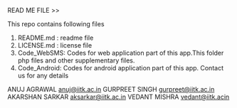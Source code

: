 READ ME FILE >>

This repo contains following files

1. README.md : readme file
2. LICENSE.md : license file
3. Code_WebSMS: Codes for web application part of this app.This folder php files and other supplementary files.
4. Code_Android: Codes for android application part of this app.
Contact us for any details

ANUJ AGRAWAL	anuj@iitk.ac.in
GURPREET SINGH	gurpreet@iitk.ac.in
AKARSHAN SARKAR	aksarkar@iitk.ac.in
VEDANT MISHRA	vedant@iitk.acin

